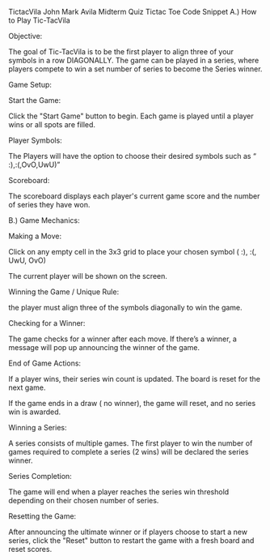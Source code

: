  TictacVila
John Mark Avila Midterm Quiz Tictac Toe Code Snippet
A.) How to Play Tic-TacVila

Objective:

The goal of Tic-TacVila is to be the first player to align three of your symbols in a row DIAGONALLY. The game can be played in a series, where players compete to win a set number of series to become the Series  winner.

Game Setup:

Start the Game:

Click the "Start Game" button to begin. Each game is played until a player wins or all spots are filled.

Player Symbols:

The Players will have the option to choose their desired symbols such as “ :),:(,OvO,UwU)”

Scoreboard:

The scoreboard displays each player's current game score and the number of series they have won.

B.) Game Mechanics:

Making a Move:

Click on any empty cell in the 3x3 grid to place your chosen symbol ( :), :(, UwU, OvO)

The current player will be shown on the screen.

Winning the Game / Unique Rule:

the player must align three of the symbols diagonally to win the game.

Checking for a Winner:

The game checks for a winner after each move. If there’s a winner, a message will pop up announcing the winner of the game.

End of Game Actions:

If a player wins, their series win count is updated. The board is reset for the next game.

If the game ends in a draw ( no winner), the game will reset, and no series win is awarded.

Winning a Series:

A series consists of multiple games. The first player to win the number of games required to complete a series (2 wins) will be declared the series winner.

Series Completion:

The game will end when a player reaches the series win threshold depending on their chosen number of series. 

Resetting the Game:

After announcing the ultimate winner or if players choose to start a new series, click the "Reset" button to restart the game with a fresh board and reset scores.
